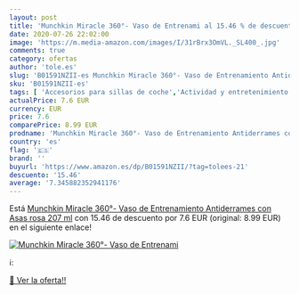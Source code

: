 ```yaml
---
layout: post
title: 'Munchkin Miracle 360°- Vaso de Entrenami al 15.46 % de descuento'
date: 2020-07-26 22:02:00
image: 'https://m.media-amazon.com/images/I/31rBrx3OmVL._SL400_.jpg'
comments: true
category: ofertas
author: 'tole.es'
slug: 'B01591NZII-es Munchkin Miracle 360°- Vaso de Entrenamiento Antiderrames...'
sku: 'B01591NZII-es'
tags: [ 'Accesorios para sillas de coche','Actividad y entretenimiento','Andadores','Bebé','Espejos para asientos traseros','Higiene y cuidado','Sillas de coche y accesorios','Toallitas húmedas para bebé','Toallitas y accesorios para bebé','munchkin', ]
actualPrice: 7.6 EUR
currency: EUR
price: 7.6
comparePrice: 8.99 EUR
prodname: 'Munchkin Miracle 360°- Vaso de Entrenamiento Antiderrames con Asas  rosa  207 ml'
country: 'es'
flag: '🇪🇸'
brand: ''
buyurl: 'https://www.amazon.es/dp/B01591NZII/?tag=tolees-21'
descuento: '15.46'
average: '7.345882352941176'
---
```


Está [Munchkin Miracle 360°- Vaso de Entrenamiento Antiderrames con Asas  rosa  207 ml](https://www.amazon.es/dp/B01591NZII/?tag=tolees-21) con 15.46 de descuento por 7.6 EUR (original: 8.99 EUR) en el siguiente enlace!

[![Munchkin Miracle 360°- Vaso de Entrenami](https://m.media-amazon.com/images/I/31rBrx3OmVL._SL400_.jpg)](https://www.amazon.es/dp/B01591NZII/?tag=tolees-21)

ℹ️:


[🛒 Ver la oferta!!](https://www.amazon.es/dp/B01591NZII/?tag=tolees-21)

